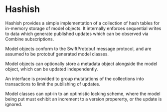 # Hashish

Hashish provides a simple implementation of a collection of hash tables for in-memory storage of model objects. It internally enforces sequential writes to data which generate published updates which can be observed via Combine subscriptions. 

Model objects conform to the SwiftProtobuf message protocol, and are assumed to be protobuf generated model classes.  

Model objects can optionally store a metadata object alongside the model object, which can be updated independently. 

An interface is provided to group mutatations of the collections into transactions to limit the publishing of updates.   

Model classes can opt-in to an optimistic locking scheme, where the model being put must exhibit an increment to a version propererty, or the update is ignored.

